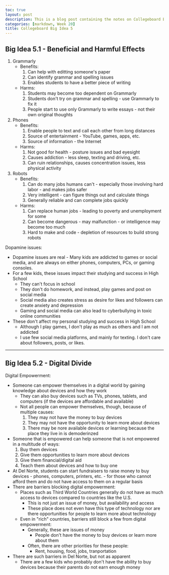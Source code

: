 ```yaml
---
toc: true
layout: post
description: This is a blog post containing the notes on Collegeboard Big Idea 5 - Impact of Computing.
categories: [markdown, Week 20]
title: Collegeboard Big Idea 5
---
```

## Big Idea 5.1 - Beneficial and Harmful Effects
1. Grammarly
    - Benefits:
        1. Can help with editting someone's paper
        2. Can identify grammar and spelling issues
        3. Enables students to have a better piece of writing
    - Harms:
        1. Students may become too dependent on Grammarly
        2. Students don't try on grammar and spelling - use Grammarly to fix it
        3. People start to use only Grammarly to write essays - not their own original thoughts
2. Phones
    - Benefits:
        1. Enable people to text and call each other from long distances
        2. Source of entertainment - YouTube, games, apps, etc.
        3. Source of information - the Internet
    - Harms:
        1. Not good for health - posture issues and bad eyesight
        2. Causes addiction - less sleep, texting and driving, etc.
        3. Can ruin relationships, causes concentration issues, less physical activity
3. Robots
    - Benefits:
        1. Can do many jobs humans can't - especially those involving hard labor - and makes jobs safer
        2. Very intelligent - can figure things out and calculate things
        3. Generally reliable and can complete jobs quickly 
    - Harms:
        1. Can replace human jobs - leading to poverty and unemployment for some
        2. Can become dangerous - may malfunction - or intelligence may become too much
        3. Hard to make and code - depletion of resources to build strong robots

Dopamine issues:
- Dopamine issues are real - Many kids are addicted to games or social media, and are always on either phones, computers, PCs, or gaming consoles.
- For a few kids, these issues impact their studying and success in High School
    - They can't focus in school
    - They don't do homework, and instead, play games and post on social media
    - Social media also creates stress as desire for likes and followers can create anxiety and depression
    - Gaming and social media can also lead to cyberbullying in toxic online communities
- These don't affect my personal studying and success in High School
    - Although I play games, I don't play as much as others and I am not addicted
    - I use few social media platforms, and mainly for texting. I don't care about followers, posts, or likes.

---

## Big Idea 5.2 - Digital Divide

Digital Empowerment:
- Someone can empower themselves in a digital world by gaining knowledge about devices and how they work
    - They can also buy devices such as TVs, phones, tablets, and computers (if the devices are affordable and available)
    - Not all people can empower themselves, though, because of multiple causes:
        1. They may not have the money to buy devices
        2. They may not have the opportunity to learn more about devices
        3. There may be nore available devices or learning because the place they live in is demoderinzed
- Someone that is empowered can help someone that is not empowered in a multitude of ways:
    1. Buy them devices
    2. Give them opportunities to learn more about devices
    3. Give them financial/digital aid
    4. Teach them about devices and how to buy one
- At Del Norte, students can start fundraisers to raise money to buy devices - phones, computers, printers, etc. - for those who cannot afford them and do not have access to them on a regular basis
- There are barriers blocking digital empowerment:
    - Places such as Third World Countries generally do not have as much access to devices compared to countries like the U.S.
        - This is not just an issue of money, but availability and access
        - These place does not even have this type of technology nor are there opportunities for people to learn more about technology
    - Even in "rich" countries, barriers still block a few from digital empowerment:
        - Generally, these are issues of money
            - People don't have the money to buy devices or learn more about them
        - Often, there are other priorities for these people:
            - Rent, housing, food, jobs, tranportation
- There are such barriers in Del Norte, but not as apparent
    - There are a few kids who probably don't have the ability to buy devices because their parents do not earn enough money